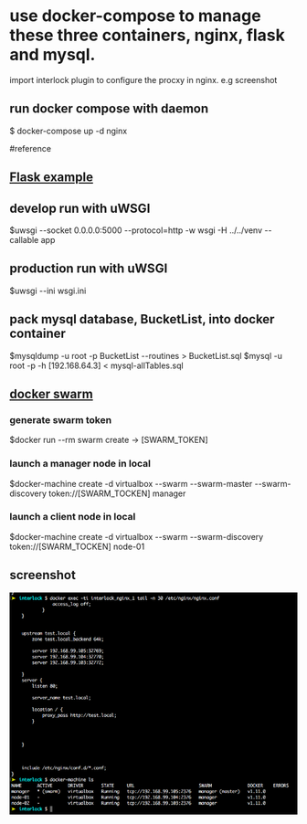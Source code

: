 # use docker-compose to manage these three containers, nginx, flask and mysql.
import interlock plugin to configure the procxy in nginx.
e.g screenshot

## run docker compose with daemon
$ docker-compose up -d nginx

#reference
## [Flask example](http://code.tutsplus.com/tutorials/creating-a-web-app-from-scratch-using-python-flask-and-mysql--cms-22972)

## develop run with uWSGI
$uwsgi --socket 0.0.0.0:5000 --protocol=http -w wsgi -H ../../venv --callable app

## production run with uWSGI
$uwsgi --ini wsgi.ini

## pack mysql database, BucketList, into docker container
$mysqldump -u root -p BucketList --routines > BucketList.sql
$mysql -u root -p -h [192.168.64.3] < mysql-allTables.sql

## [docker swarm](https://blog.codeship.com/docker-machine-compose-and-swarm-how-they-work-together/)

### generate swarm token
$docker run --rm swarm create -> [SWARM_TOKEN]
### launch a manager node in local
$docker-machine create -d virtualbox --swarm --swarm-master --swarm-discovery token://[SWARM_TOCKEN] manager
### launch a client node in local
$docker-machine create -d virtualbox --swarm --swarm-discovery token://[SWARM_TOCKEN] node-01

## screenshot
![interlock with swarm](/screenshot/interlock_swarm.png "interlock_swarm")
